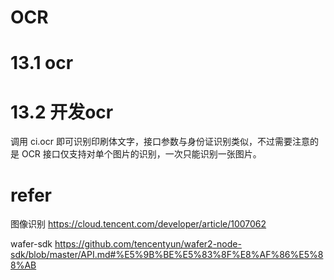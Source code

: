 # OCR
# 13.1 ocr

# 13.2 开发ocr

调用 ci.ocr 即可识别印刷体文字，接口参数与身份证识别类似，不过需要注意的是 OCR 接口仅支持对单个图片的识别，一次只能识别一张图片。

# refer

图像识别 https://cloud.tencent.com/developer/article/1007062

wafer-sdk https://github.com/tencentyun/wafer2-node-sdk/blob/master/API.md#%E5%9B%BE%E5%83%8F%E8%AF%86%E5%88%AB
